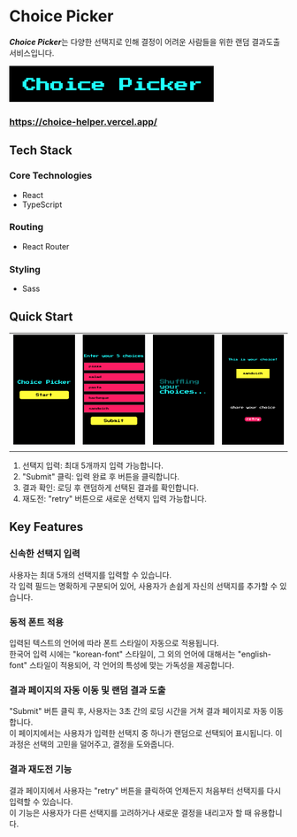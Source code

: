 # Choice Picker
***Choice Picker***는 다양한 선택지로 인해 결정이 어려운 사람들을 위한 랜덤 결과도출 서비스입니다. <br />

![대표사진](/choicePicker/public/ChoicePicker.png)

### https://choice-helper.vercel.app/

## Tech Stack
### Core Technologies
- React
- TypeScript
### Routing
- React Router
### Styling
- Sass

## Quick Start
|||||
|:-:|:-:|:-:|:-:|
|![사진1](/choicePicker/public/ex1.png)|![사진2](/choicePicker/public/ex2.png)|![사진3](/choicePicker/public/ex3.png)|![사진4](/choicePicker/public/ex4.png)|
|||||

1. 선택지 입력: 최대 5개까지 입력 가능합니다.
2. "Submit" 클릭: 입력 완료 후 버튼을 클릭합니다.
3. 결과 확인: 로딩 후 랜덤하게 선택된 결과를 확인합니다.
4. 재도전: "retry" 버튼으로 새로운 선택지 입력 가능합니다.

## Key Features
### 신속한 선택지 입력
사용자는 최대 5개의 선택지를 입력할 수 있습니다.<br /> 각 입력 필드는 명확하게 구분되어 있어, 사용자가 손쉽게 자신의 선택지를 추가할 수 있습니다.

### 동적 폰트 적용
입력된 텍스트의 언어에 따라 폰트 스타일이 자동으로 적용됩니다. <br /> 한국어 입력 시에는 "korean-font" 스타일이, 그 외의 언어에 대해서는 "english-font" 스타일이 적용되어, 각 언어의 특성에 맞는 가독성을 제공합니다.

### 결과 페이지의 자동 이동 및 랜덤 결과 도출
"Submit" 버튼 클릭 후, 사용자는 3초 간의 로딩 시간을 거쳐 결과 페이지로 자동 이동합니다.<br /> 이 페이지에서는 사용자가 입력한 선택지 중 하나가 랜덤으로 선택되어 표시됩니다. 이 과정은 선택의 고민을 덜어주고, 결정을 도와줍니다.

### 결과 재도전 기능
결과 페이지에서 사용자는 "retry" 버튼을 클릭하여 언제든지 처음부터 선택지를 다시 입력할 수 있습니다.<br /> 이 기능은 사용자가 다른 선택지를 고려하거나 새로운 결정을 내리고자 할 때 유용합니다.